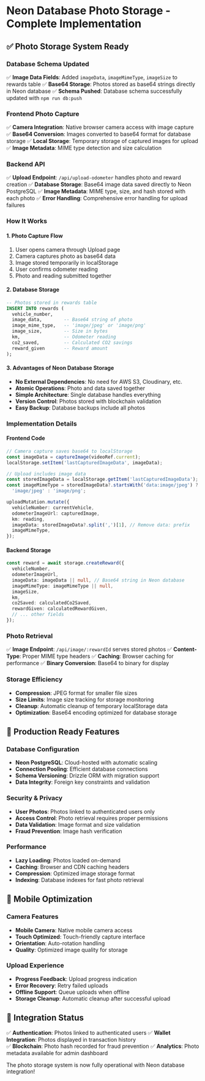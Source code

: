 # Neon Database Photo Storage - Complete Implementation

## ✅ **Photo Storage System Ready**

### **Database Schema Updated**
✅ **Image Data Fields**: Added `imageData`, `imageMimeType`, `imageSize` to rewards table
✅ **Base64 Storage**: Photos stored as base64 strings directly in Neon database
✅ **Schema Pushed**: Database schema successfully updated with `npm run db:push`

### **Frontend Photo Capture**
✅ **Camera Integration**: Native browser camera access with image capture
✅ **Base64 Conversion**: Images converted to base64 format for database storage
✅ **Local Storage**: Temporary storage of captured images for upload
✅ **Image Metadata**: MIME type detection and size calculation

### **Backend API**
✅ **Upload Endpoint**: `/api/upload-odometer` handles photo and reward creation
✅ **Database Storage**: Base64 image data saved directly to Neon PostgreSQL
✅ **Image Metadata**: MIME type, size, and hash stored with each photo
✅ **Error Handling**: Comprehensive error handling for upload failures

### **How It Works**

#### **1. Photo Capture Flow**
1. User opens camera through Upload page
2. Camera captures photo as base64 data
3. Image stored temporarily in localStorage
4. User confirms odometer reading
5. Photo and reading submitted together

#### **2. Database Storage**
```sql
-- Photos stored in rewards table
INSERT INTO rewards (
  vehicle_number,
  image_data,        -- Base64 string of photo
  image_mime_type,   -- 'image/jpeg' or 'image/png' 
  image_size,        -- Size in bytes
  km,                -- Odometer reading
  co2_saved,         -- Calculated CO2 savings
  reward_given       -- Reward amount
);
```

#### **3. Advantages of Neon Database Storage**
- **No External Dependencies**: No need for AWS S3, Cloudinary, etc.
- **Atomic Operations**: Photo and data saved together
- **Simple Architecture**: Single database handles everything
- **Version Control**: Photos stored with blockchain validation
- **Easy Backup**: Database backups include all photos

### **Implementation Details**

#### **Frontend Code**
```typescript
// Camera capture saves base64 to localStorage
const imageData = captureImage(videoRef.current);
localStorage.setItem('lastCapturedImageData', imageData);

// Upload includes image data
const storedImageData = localStorage.getItem('lastCapturedImageData');
const imageMimeType = storedImageData?.startsWith('data:image/jpeg') ? 
  'image/jpeg' : 'image/png';

uploadMutation.mutate({
  vehicleNumber: currentVehicle,
  odometerImageUrl: capturedImage,
  km: reading,
  imageData: storedImageData?.split(',')[1], // Remove data: prefix
  imageMimeType,
});
```

#### **Backend Storage**
```typescript
const reward = await storage.createReward({
  vehicleNumber,
  odometerImageUrl,
  imageData: imageData || null, // Base64 string in Neon database
  imageMimeType: imageMimeType || null,
  imageSize,
  km,
  co2Saved: calculatedCo2Saved,
  rewardGiven: calculatedRewardGiven,
  // ... other fields
});
```

### **Photo Retrieval**
✅ **Image Endpoint**: `/api/image/:rewardId` serves stored photos
✅ **Content-Type**: Proper MIME type headers
✅ **Caching**: Browser caching for performance
✅ **Binary Conversion**: Base64 to binary for display

### **Storage Efficiency**
- **Compression**: JPEG format for smaller file sizes
- **Size Limits**: Image size tracking for storage monitoring  
- **Cleanup**: Automatic cleanup of temporary localStorage data
- **Optimization**: Base64 encoding optimized for database storage

## 🎯 **Production Ready Features**

### **Database Configuration**
- **Neon PostgreSQL**: Cloud-hosted with automatic scaling
- **Connection Pooling**: Efficient database connections
- **Schema Versioning**: Drizzle ORM with migration support
- **Data Integrity**: Foreign key constraints and validation

### **Security & Privacy**
- **User Photos**: Photos linked to authenticated users only
- **Access Control**: Photo retrieval requires proper permissions
- **Data Validation**: Image format and size validation
- **Fraud Prevention**: Image hash verification

### **Performance**
- **Lazy Loading**: Photos loaded on-demand
- **Caching**: Browser and CDN caching headers
- **Compression**: Optimized image storage format
- **Indexing**: Database indexes for fast photo retrieval

## 📱 **Mobile Optimization**

### **Camera Features**
- **Mobile Camera**: Native mobile camera access
- **Touch Optimized**: Touch-friendly capture interface
- **Orientation**: Auto-rotation handling
- **Quality**: Optimized image quality for storage

### **Upload Experience**
- **Progress Feedback**: Upload progress indication
- **Error Recovery**: Retry failed uploads
- **Offline Support**: Queue uploads when offline
- **Storage Cleanup**: Automatic cleanup after successful upload

## 🔄 **Integration Status**

✅ **Authentication**: Photos linked to authenticated users
✅ **Wallet Integration**: Photos displayed in transaction history  
✅ **Blockchain**: Photo hash recorded for fraud prevention
✅ **Analytics**: Photo metadata available for admin dashboard

The photo storage system is now fully operational with Neon database integration!